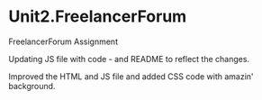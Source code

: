 # Unit2.FreelancerForum

FreelancerForum Assignment

Updating JS file with code - and README to reflect the changes.

Improved the HTML and JS file and added CSS code with amazin' background.
